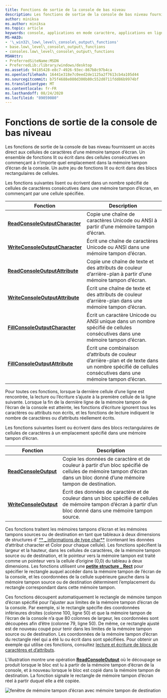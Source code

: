 ```yaml
---
title: Fonctions de sortie de la console de bas niveau
description: Les fonctions de sortie de la console de bas niveau fournissent un accès direct aux cellules de caractères d’une mémoire tampon d’écran.
author: miniksa
ms.author: miniksa
ms.topic: article
keywords: console, applications en mode caractère, applications en ligne de commande, applications Terminal Server, API de console
MS-HAID:
- '\_win32\_low\_level\_console\_output\_functions'
- base.low\_level\_console\_output\_functions
- consoles.low\_level\_console\_output\_functions
MSHAttr:
- PreferredSiteName:MSDN
- PreferredLib:/library/windows/desktop
ms.assetid: 94185428-e8c7-4926-93ec-867b8c97b4ca
ms.openlocfilehash: 16441e318e7c0eed2de1125a2f7613cb4a105d44
ms.sourcegitcommit: b75f4688e080d300b80c552d0711fdd86b9974bf
ms.translationtype: MT
ms.contentlocale: fr-FR
ms.lasthandoff: 08/24/2020
ms.locfileid: "89059080"
---
```

# <a name="low-level-console-output-functions"></a>Fonctions de sortie de la console de bas niveau


Les fonctions de sortie de la console de bas niveau fournissent un accès direct aux cellules de caractères d’une mémoire tampon d’écran. Un ensemble de fonctions lit ou écrit dans des cellules consécutives en commençant à n’importe quel emplacement dans la mémoire tampon d’écran de la console. Un autre jeu de fonctions lit ou écrit dans des blocs rectangulaires de cellules.

Les fonctions suivantes lisent ou écrivent dans un nombre spécifié de cellules de caractères consécutives dans une mémoire tampon d’écran, en commençant par une cellule spécifiée.


| Fonction                                                           | Description                                                                                                             |
|--------------------------------------------------------------------|-------------------------------------------------------------------------------------------------------------------------|
| [**ReadConsoleOutputCharacter**](readconsoleoutputcharacter.md)   | Copie une chaîne de caractères Unicode ou ANSI à partir d’une mémoire tampon d’écran.                                                     |
| [**WriteConsoleOutputCharacter**](writeconsoleoutputcharacter.md) | Écrit une chaîne de caractères Unicode ou ANSI dans une mémoire tampon d’écran.                                                       |
| [**ReadConsoleOutputAttribute**](readconsoleoutputattribute.md)   | Copie une chaîne de texte et des attributs de couleur d’arrière-plan à partir d’une mémoire tampon d’écran.                                           |
| [**WriteConsoleOutputAttribute**](writeconsoleoutputattribute.md) | Écrit une chaîne de texte et des attributs de couleur d’arrière-plan dans une mémoire tampon d’écran.                                             |
| [**FillConsoleOutputCharacter**](fillconsoleoutputcharacter.md)   | Écrit un caractère Unicode ou ANSI unique dans un nombre spécifié de cellules consécutives dans une mémoire tampon d’écran.                |
| [**FillConsoleOutputAttribute**](fillconsoleoutputattribute.md)   | Écrit une combinaison d’attributs de couleur d’arrière-plan et de texte dans un nombre spécifié de cellules consécutives dans une mémoire tampon d’écran. |


Pour toutes ces fonctions, lorsque la dernière cellule d’une ligne est rencontrée, la lecture ou l’écriture s’ajuste à la première cellule de la ligne suivante. Lorsque la fin de la dernière ligne de la mémoire tampon de l’écran de la console est atteinte, les fonctions d’écriture ignorent tous les caractères ou attributs non écrits, et les fonctions de lecture indiquent le nombre de caractères ou d’attributs réellement écrits.

Les fonctions suivantes lisent ou écrivent dans des blocs rectangulaires de cellules de caractères à un emplacement spécifié dans une mémoire tampon d’écran.


| Fonction                                         | Description                                                                                                               |
|--------------------------------------------------|---------------------------------------------------------------------------------------------------------------------------|
| [**ReadConsoleOutput**](readconsoleoutput.md)   | Copie les données de caractère et de couleur à partir d’un bloc spécifié de cellules de mémoire tampon d’écran dans un bloc donné d’une mémoire tampon de destination. |
| [**WriteConsoleOutput**](writeconsoleoutput.md) | Écrit des données de caractère et de couleur dans un bloc spécifié de cellules de mémoire tampon d’écran à partir d’un bloc donné dans une mémoire tampon source.        |



Ces fonctions traitent les mémoires tampons d’écran et les mémoires tampons sources ou de destination en tant que tableaux à deux dimensions de structures d' [** \_ informations de type char**](char-info-str.md) (contenant les données d’attribut character et Color pour chaque cellule). Les fonctions spécifient la largeur et la hauteur, dans les cellules de caractères, de la mémoire tampon source ou de destination, et le pointeur vers la mémoire tampon est traité comme un pointeur vers la cellule d’origine (0,0) du tableau à deux dimensions. Les fonctions utilisent une [**petite structure \_ Rect**](small-rect-str.md) pour spécifier le rectangle auquel accéder dans la mémoire tampon de l’écran de la console, et les coordonnées de la cellule supérieure gauche dans la mémoire tampon source ou de destination déterminent l’emplacement du rectangle correspondant dans cette mémoire tampon.

Ces fonctions découpent automatiquement le rectangle de mémoire tampon d’écran spécifié pour l’ajuster aux limites de la mémoire tampon d’écran de la console. Par exemple, si le rectangle spécifie des coordonnées inférieures droites (colonne 100, ligne 50) et que la mémoire tampon de l’écran de la console n’a que 80 colonnes de largeur, les coordonnées sont découpées afin d’être (colonne 79, ligne 50). De même, ce rectangle ajusté est de nouveau coupé pour tenir dans les limites de la mémoire tampon source ou de destination. Les coordonnées de la mémoire tampon d’écran du rectangle réel qui a été lu ou écrit dans sont spécifiées. Pour obtenir un exemple qui utilise ces fonctions, consultez [lecture et écriture de blocs de caractères et d’attributs](reading-and-writing-blocks-of-characters-and-attributes.md).

L’illustration montre une opération [**ReadConsoleOutput**](readconsoleoutput.md) où le découpage se produit lorsque le bloc est lu à partir de la mémoire tampon d’écran de la console, et à nouveau lorsque le bloc est copié dans la mémoire tampon de destination. La fonction signale le rectangle de mémoire tampon d’écran réel à partir duquel elle a été copiée.

![fenêtre de mémoire tampon d’écran avec mémoire tampon de destination](images/cscon-03.png)








